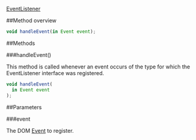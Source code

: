 ﻿[EventListener](https://developer.mozilla.org/en-US/docs/Web/API/EventListener)

##Method overview

```js
void handleEvent(in Event event); 
```

##Methods

###handleEvent()

This method is called whenever an event occurs of the type for which the EventListener 
interface was registered.

```js
void handleEvent(
  in Event event
);
```
      
##Parameters

###event

The DOM [Event](https://developer.mozilla.org/en-US/docs/Web/API/Event) to register.